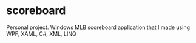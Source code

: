 # scoreboard
Personal project. Windows MLB scoreboard application that I made using WPF, XAML, C#, XML, LINQ
